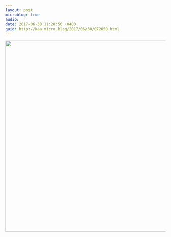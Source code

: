 ```yaml
---
layout: post
microblog: true
audio: 
date: 2017-06-30 11:20:50 +0400
guid: http://kaa.micro.blog/2017/06/30/072050.html
---
```



<img src="https://micro.kaa.bz/uploads/2018/afc017613d.jpg" width="600" height="600" />
